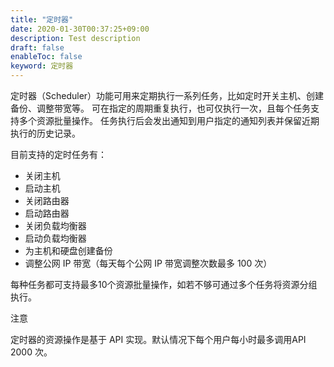 ```yaml
---
title: "定时器"
date: 2020-01-30T00:37:25+09:00
description: Test description
draft: false
enableToc: false
keyword: 定时器
---
```




定时器（Scheduler）功能可用来定期执行一系列任务，比如定时开关主机、创建备份、调整带宽等。 可在指定的周期重复执行，也可仅执行一次，且每个任务支持多个资源批量操作。 任务执行后会发出通知到用户指定的通知列表并保留近期执行的历史记录。

目前支持的定时任务有：

*   关闭主机
*   启动主机
*   关闭路由器
*   启动路由器
*   关闭负载均衡器
*   启动负载均衡器
*   为主机和硬盘创建备份
*   调整公网 IP 带宽（每天每个公网 IP 带宽调整次数最多 100 次）

每种任务都可支持最多10个资源批量操作，如若不够可通过多个任务将资源分组执行。

注意

定时器的资源操作是基于 API 实现。默认情况下每个用户每小时最多调用API 2000 次。

